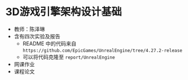 # 3D游戏引擎架构设计基础

-   教师：陈泽琳
-   含有四次实验及报告
    - README 中的代码来自 `https://github.com/EpicGames/UnrealEngine/tree/4.27.2-release`
    - 可以将代码克隆至 `report/UnrealEngine`
-   网课作业
-   课程论文
